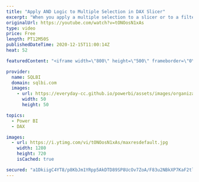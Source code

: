 ```yaml
---
title: "Apply AND Logic to Multiple Selection in DAX Slicer"
excerpt: "When you apply a multiple selection to a slicer or to a filter, you obtain a logical OR condition between selected items. This video shows how to implement a logical AND condition in a measure instead of the standard OR one. Article and download: https://sql.bi/26121?aff=yt  How to learn DAX: https://www.sqlbi.com/guides/dax/?aff=yt"
originalUrl: https://youtube.com/watch?v=tONOosN1xAs
type: video
price: Free
length: PT12M50S
publishedDateTime: 2020-12-15T11:00:14Z
heat: 52

featuredContent: "<iframe width=\"800\" height=\"500\" frameborder=\"0\" src=\"https://www.youtube.com/embed/tONOosN1xAs\" allow=\"accelerometer; autoplay; encrypted-media; gyroscope; picture-in-picture\" allowfullscreen></iframe>"

provider:
  name: SQLBI
  domain: sqlbi.com
  images:
    - url: https://everyday-cc.github.io/powerbi/assets/images/organizations/sqlbi.com-50x50.jpg
      width: 50
      height: 50

topics:
  - Power BI
  - DAX

images:
  - url: https://i.ytimg.com/vi/tONOosN1xAs/maxresdefault.jpg
    width: 1280
    height: 720
    isCached: true

secured: "a1DkiigC4YT8/p8KbJm1YRpp5AkDTD89SP8UcOv7ZoA/F83u2NBkXP7KaF2tlbIUhONCPJ8gb9EOpgaGjD+kA64KPJlONtIpwwt0MM0q+xbdqMNfMkpJ9shp+faDkRKmfj548i/5SC9O7Bu4DiDPDYpv8StksUw4ZmqY//Zhmp8kQI5EUnwcz2O0dWCkdvzOFnlQx1J/w8kIEWYmf2tNRobif441tAHARcd2NUq8MQJRBc6ypLRErUD8Fv/C3NCXj3fZ79z8F0gR7snKl3agAecPDBK+tOMu6XOqeTlY7MYOoBhPxBL7Ctk3XmtzkOkasWtP+PGlF+oBGU6q4p2tudM079VLoJkT4Mv/73u1eRxHkYxnF25/pkNNEGrUSYHOjgX3jioTcL8d/QANO46qjuU0t3sCCbnac79YcJn2F8o=;nTHS+TaC/7EGLyZq+QZ3Yw=="
---
```


